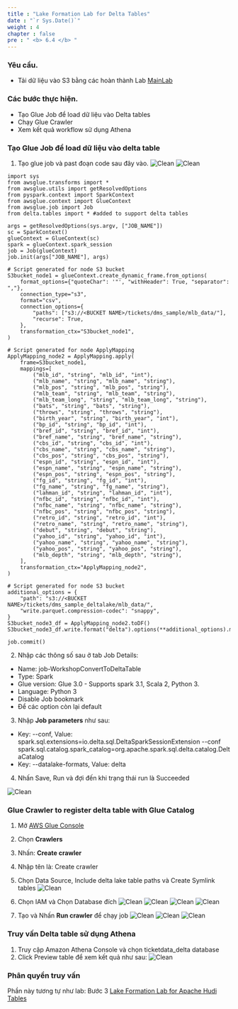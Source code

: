 ```yaml
---
title : "Lake Formation Lab for Delta Tables"
date : "`r Sys.Date()`"
weight : 4
chapter : false
pre : " <b> 6.4 </b> "
---
```


### Yêu cầu.

- Tải dữ liệu vào S3 bằng các hoàn thành Lab [MainLab](../../3-IngestionwithDMS/3.1-DMS-Migration-Lab/_index.md)

### Các bước thực hiện.
- Tạo Glue Job để load dữ liệu vào Delta tables
- Chạy Glue Crawler
- Xem kết quả workflow sử dụng Athena

### Tạo Glue Job để load dữ liệu vào delta table
1. Tạo glue job và past đoạn code sau đây vào.
![Clean](/WorkShopTwo/images/6.clean/46.png)
![Clean](/WorkShopTwo/images/6.clean/47.png)

```
import sys
from awsglue.transforms import *
from awsglue.utils import getResolvedOptions
from pyspark.context import SparkContext
from awsglue.context import GlueContext
from awsglue.job import Job
from delta.tables import * #added to support delta tables

args = getResolvedOptions(sys.argv, ["JOB_NAME"])
sc = SparkContext()
glueContext = GlueContext(sc)
spark = glueContext.spark_session
job = Job(glueContext)
job.init(args["JOB_NAME"], args)

# Script generated for node S3 bucket
S3bucket_node1 = glueContext.create_dynamic_frame.from_options(
    format_options={"quoteChar": '"', "withHeader": True, "separator": ","},
    connection_type="s3",
    format="csv",
    connection_options={
        "paths": ["s3://<BUCKET NAME>/tickets/dms_sample/mlb_data/"],
        "recurse": True,
    },
    transformation_ctx="S3bucket_node1",
)

# Script generated for node ApplyMapping
ApplyMapping_node2 = ApplyMapping.apply(
    frame=S3bucket_node1,
    mappings=[
        ("mlb_id", "string", "mlb_id", "int"),
        ("mlb_name", "string", "mlb_name", "string"),
        ("mlb_pos", "string", "mlb_pos", "string"),
        ("mlb_team", "string", "mlb_team", "string"),
        ("mlb_team_long", "string", "mlb_team_long", "string"),
        ("bats", "string", "bats", "string"),
        ("throws", "string", "throws", "string"),
        ("birth_year", "string", "birth_year", "int"),
        ("bp_id", "string", "bp_id", "int"),
        ("bref_id", "string", "bref_id", "int"),
        ("bref_name", "string", "bref_name", "string"),
        ("cbs_id", "string", "cbs_id", "int"),
        ("cbs_name", "string", "cbs_name", "string"),
        ("cbs_pos", "string", "cbs_pos", "string"),
        ("espn_id", "string", "espn_id", "int"),
        ("espn_name", "string", "espn_name", "string"),
        ("espn_pos", "string", "espn_pos", "string"),
        ("fg_id", "string", "fg_id", "int"),
        ("fg_name", "string", "fg_name", "string"),
        ("lahman_id", "string", "lahman_id", "int"),
        ("nfbc_id", "string", "nfbc_id", "int"),
        ("nfbc_name", "string", "nfbc_name", "string"),
        ("nfbc_pos", "string", "nfbc_pos", "string"),
        ("retro_id", "string", "retro_id", "int"),
        ("retro_name", "string", "retro_name", "string"),
        ("debut", "string", "debut", "string"),
        ("yahoo_id", "string", "yahoo_id", "int"),
        ("yahoo_name", "string", "yahoo_name", "string"),
        ("yahoo_pos", "string", "yahoo_pos", "string"),
        ("mlb_depth", "string", "mlb_depth", "string"),
    ],
    transformation_ctx="ApplyMapping_node2",
)

# Script generated for node S3 bucket
additional_options = {
    "path": "s3://<BUCKET NAME>/tickets/dms_sample_deltalake/mlb_data/",
    "write.parquet.compression-codec": "snappy",
}
S3bucket_node3_df = ApplyMapping_node2.toDF()
S3bucket_node3_df.write.format("delta").options(**additional_options).mode("append").save()

job.commit()
```

2. Nhập các thông số sau ở tab Job Details:
- Name: job-WorkshopConvertToDeltaTable
- Type: Spark
- Glue version: Glue 3.0 - Supports spark 3.1, Scala 2, Python 3.
- Language: Python 3
- Disable Job bookmark
- Để các option còn lại default
3. Nhập **Job parameters** như sau:
- Key: --conf, Value: spark.sql.extensions=io.delta.sql.DeltaSparkSessionExtension --conf spark.sql.catalog.spark_catalog=org.apache.spark.sql.delta.catalog.DeltaCatalog
- Key: --datalake-formats, Value: delta

4. Nhấn Save, Run và đợi đến khi trạng thái run là Succeeded

![Clean](/WorkShopTwo/images/6.clean/48.png)

### Glue Crawler to register delta table with Glue Catalog

1. Mở [ AWS Glue Console ](https://console.aws.amazon.com/glue/home)
2. Chọn **Crawlers**
3. Nhấn: **Create crawler**
4. Nhập tên là: Create crawler
5. Chọn Data Source,   Include delta lake table paths và Create Symlink tables
![Clean](/WorkShopTwo/images/6.clean/49.png)

6. Chọn IAM và Chọn Database đích
![Clean](/WorkShopTwo/images/6.clean/50.png)
![Clean](/WorkShopTwo/images/6.clean/51.png)
![Clean](/WorkShopTwo/images/6.clean/52.png)
![Clean](/WorkShopTwo/images/6.clean/53.png)

7. Tạo và Nhấn **Run crawler** để chạy job
![Clean](/WorkShopTwo/images/6.clean/54.png)
![Clean](/WorkShopTwo/images/6.clean/55.png)
![Clean](/WorkShopTwo/images/6.clean/56.png)

### Truy vấn Delta table sử dụng Athena
1. Truy cập Amazon Athena Console và chọn ticketdata_delta database
2. Click Preview table để xem kết quả như sau:
![Clean](/WorkShopTwo/images/6.clean/57.png)

### Phân quyền truy vấn
Phần này tương tự như lab: Bước 3 [Lake Formation Lab for Apache Hudi Tables](../6.3-LakeFormationLabforApacheIcebergTables/_index.md)